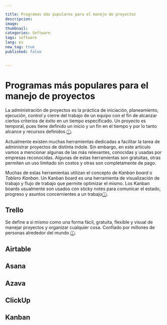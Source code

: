 ```yaml
---

title: Programas más populares para el manejo de proyectos
descripcion:
image:
thumbnail:
categories: Software
tags: software
lang: es
new_tag: true
published: false


---
```


# Programas más populares para el manejo de proyectos


La administración de proyectos es la práctica de iniciación, planeamiento, ejecución, control y cierre del trabajo de un equipo con el fin de alcanzar ciertos criterios de éxito en un tiempo especificado. Un proyecto es temporal, pues tiene definido un inicio y un fin en el tiempo y por lo tanto alcance y recursos definidos [&#9432;](https://www.pmi.org/about/learn-about-pmi/what-is-project-management).

Actualmente existen muchas herramientas dedicadas a facilitar la tarea de administrar proyectos de distinta índole. Sin embargo, en este artículo vamos a mencionar algunas de las más relevantes, conocidas y usadas por empresas reconocidas. Algunas de estas herramientas son gratuitas, otras permiten un uso limitado sin costos y otras son completamente de pago.

Muchas de estas herramientas utilizan el concepto de _Kanban board_ o _Tablero Kanban_. Un Kanban board es una herramienta de visualización de trabajo y flujo de trabajo que permite optimizar el mismo. Los Kanban boards usualmente son usados con sticky notes para comunicar el estado, progreso y asuntos concernientes a un trabajo[&#9432;](https://leankit.com/learn/kanban/kanban-board/).

## Trello
Se define a si mismo como una forma fácil, gratuita, flexible y visual de manejar proyectos y organizar cualquier cosa. Confiado por millones de personas alrededor del mundo [&#9432;](https://trello.com/about).

## Airtable
## Asana
## Azava
## ClickUp
## Kanban